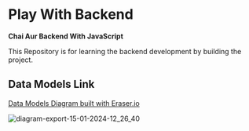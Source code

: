 # Play With Backend

**Chai Aur Backend With JavaScript**

This Repository is for learning the backend development by building the project.

## Data Models Link

[Data Models Diagram built with Eraser.io](https://app.eraser.io/workspace/rEUg0IpMC3HeS7j208wU?origin=share)


![diagram-export-15-01-2024-12_26_40](https://github.com/Sachin-chaurasiya/Play-With-Backend/assets/59080942/302fdb6e-fb47-4e6b-ad93-7e7a35a8f4ae)
